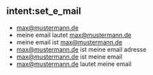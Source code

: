 ## intent:set_e_mail
- [max@mustermann.de](e_mail)
- meine email lautet [max@mustermann.de](e_mail)
- meine email ist [max@mustermann.de](e_mail)
- [max@mustermann.de](e_mail) ist meine email adresse
- [max@mustermann.de](e_mail) ist meine email
- [max@mustermann.de](e_mail) lautet meine email

